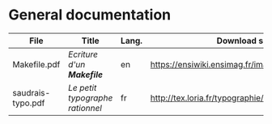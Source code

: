 # General documentation

<!-- For files copyright, see the download source of them. -->


| File | Title | Lang. | Download source |
| --- | --- | --- | --- |
| Makefile.pdf | _Ecriture d'un **Makefile**_ | en | <https://ensiwiki.ensimag.fr/images/e/eb/Makefile.pdf> |
| saudrais-typo.pdf | _Le petit typographe rationnel_ | fr |  <http://tex.loria.fr/typographie/saudrais-typo.pdf> |

